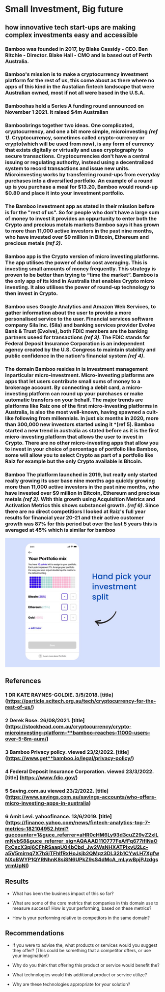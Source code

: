 # Small Investment, Big future #

## how innovative tech start-ups are making complex investments easy and accessible ## 

### **Bamboo** was  founded in 2017, by Blake Cassidy - CEO. Ben Ritchie - Director. Blake Hall - CMO and is based out of Perth Australia. ### 
### **Bamboo's** mission is to make a cryptocurrency investment platform for the rest of us, this come about as there where no apps of this kind in the Austalian fintech landscape that were Australian owned, most if not all were based in the U.S.A. ###
### **Bamboo**has held a Series A funding round announced on November 1 2021. It raised $4m Australian ### 

 ### **Bamboo**brings together two ideas. One complicated, cryptocurrency,  and one a bit more simple, microinvesting *(ref 1)*. Cryptocurrency, sometimes called crypto-currency or crypto(which will be used from now), is any form of currency that exists digitally or virtually and uses cryptography to secure transactions. Cryptocurrencies don't have a central issuing or regulating authority, instead using a decentralized system to record transactions and issue new units.  Microinvesting works by transferring round-ups from everyday purchases into a diversified portfolio. An example of a round up is you purchase a meal for $13.20, **Bamboo** would round-up $0.80 and place it into your investment portfolio. ### 

 ### The **Bamboo** investment app as stated in their mission before is for the "rest of us". So for people who don't have a large sum of money to invest it provides an oppurtunity to enter both the Crypto and precious metals markets **Bamboo** says it has grown to more than 11,000 active investors in the past nine months, who have invested over $9 million in Bitcoin, Ethereum and precious metals *(ref 2)*. ###

### **Bamboo** app is the Crypto version of micro investing platforms. The app utilises the power of dollar cost averaging. This is investing small amounts of money frequently. This strategy is proven to be better than trying to “time the market”. **Bamboo** is the only app of its kind in Australia that enables Crypto micro investing. It also utilises the power of round-up technology to then invest in Crypto. 

### **Bamboo** uses Google Analytics and Amazon Web Services, to gather information about the user to provide a more personalised service to the user.  Financial services software company Sila Inc. (Sila) and banking services provider Evolve Bank & Trust (Evolve), both FDIC members are the banking partners useed for transactions *(ref 3)*.  The FDIC stands for Federal Deposit Insurance Corporation is an independent agency created by the U.S. Congress to maintain stability and public confidence in the nation's financial system *(ref 4)*. ###

### The domain **Bamboo** resides in is investment management inparticular micro-investment. Micro-investing platforms are apps that let users contribute small sums of money to a brokerage account. By connecting a debit card, a micro-investing platform can round up your purchases or make automatic transfers on your behalf. The major trends are platforms like Raiz one of the first micro-investing platforms in Australia, is also the most well-known, having spawned a cult-like following from millennials. In just six months in 2020, more than 300,000 new investors started using it *(ref 5). **Bamboo** started a new trend in australia as stated before as it is the first micro-investing platform that allows the user to invest in Crypto. There are no other micro-investing apps that allow you to invest in your choice of percentage of portfolio like **Bamboo**, some will allow you to select Crypto as part of a portfolio like Raiz for example but the only Crypto available is Bitcoin. ###

### **Bamboo** The platform launched in 2019, but really only started really growing its user base nine months ago quickly growing more than 11,000 active investors in the past nine months, who have invested over $9 million in Bitcoin, Ethereum and precious metals *(ref 2)*. With this growth using Acquisition Metrics and Activation Metrics this shows substancel growth. *(ref 6)*. Since there are no direct competitiors  I looked at Raiz's full year results for financial year 20-21 and their active customer growth was 87% for this period but over the last 5 years this is averaged at 45% which is similar for **bamboo** ###

![Image](./Images/portfolio_bamboo.png)


## References ##
### 1 DR KATE RAYNES-GOLDIE. 3/5/2018. [title] (https://particle.scitech.org.au/tech/cryptocurrency-for-the-rest-of-us/) ###
### 2 Derek Rose. 26/08/2021. [title] (https://stockhead.com.au/cryptocurrency/crypto-microinvesting-platform-**bamboo-reaches-11000-users-over-5-8m-aum/) ###
### 3 Bamboo Privacy policy. viewed 23/2/2022. [title] (https://www.get**bamboo.io/legal/privacy-policy/)
### 4 Federal Deposit Insurance Corporation. viewed 23/3/2022. [title] (https://www.fdic.gov/) ### 
### 5 Saving.com.au viewed 23/2/2022. [title] (https://www.savings.com.au/savings-accounts/who-offers-micro-investing-apps-in-australia) ###
### 6 Amit Levi. yahoofinance. 13/6/2019. [title] (https://finance.yahoo.com/news/fintech-analytics-top-7-metrics-182104952.html?guccounter=1&guce_referrer=aHR0cHM6Ly93d3cuZ29vZ2xlLmNvbS8&guce_referrer_sig=AQAAAD11O777FeAfFq677iflNaOFxCscX3pj6CFhRSaapU04bCbd_Jw2WsNHXATPlxvU2Lc-a5V5mirnq7X7hSjTFhIfRxHoJsjb2QMqz3DL32b1CYwLH7XgfwNXoBWYP1QYRNhnK8siSN6UPkZ9sS4dMcA_mLywBpjPJzdgsyrmUpNI) ###



## Results

* What has been the business impact of this so far?

* What are some of the core metrics that companies in this domain use to measure success? How is your performing, based on these metrics?

* How is your performing relative to competitors in the same domain?

## Recommendations

* If you were to advise the, what products or services would you suggest they offer? (This could be something that a competitor offers, or use your imagination!)

* Why do you think that offering this product or service would benefit the?

* What technologies would this additional product or service utilize?

* Why are these technologies appropriate for your solution?
